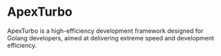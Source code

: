 # ApexTurbo
ApexTurbo is a high-efficiency development framework designed for Golang developers, aimed at delivering extreme speed and development efficiency.
